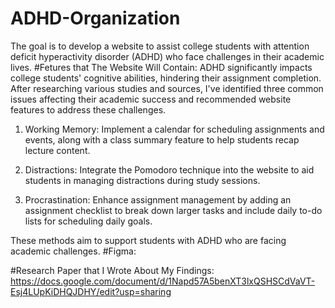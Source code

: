 # ADHD-Organization
The goal is to develop a website to assist college students with attention deficit hyperactivity disorder (ADHD) who face challenges in their academic lives.
#Fetures that The Website Will Contain:
ADHD significantly impacts college students' cognitive abilities, hindering their assignment completion. After researching various studies and sources, I've identified three common issues affecting their academic success and recommended website features to address these challenges. 
1. Working Memory: Implement a calendar for scheduling assignments and events, along with a class summary feature to help students recap lecture content.

2. Distractions: Integrate the Pomodoro technique into the website to aid students in managing distractions during study sessions.

3. Procrastination: Enhance assignment management by adding an assignment checklist to break down larger tasks and include daily to-do lists for scheduling daily goals.

These methods aim to support students with ADHD who are facing academic challenges.
#Figma:

#Research Paper that I Wrote About My Findings:
https://docs.google.com/document/d/1Napd57A5benXT3lxQSHSCdVaVT-Esj4LUpKiDHQJDHY/edit?usp=sharing
